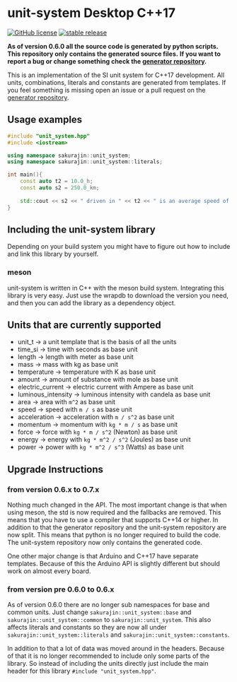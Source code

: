 # unit-system Desktop C++17

[![GitHub license](https://img.shields.io/github/license/unit-system-exports/unit-system-meson.svg)](https://github.com/unit-system-exports/unit-system-meson/blob/main/License)
[![stable release](https://img.shields.io/github/v/release/unit-system-exports/unit-system-meson.svg)](https://GitHub.com/unit-system-exports/unit-system-meson/releases/)

**As of version 0.6.0 all the source code is generated by python scripts.**
**This repository only contains the generated source files.**
**If you want to report a bug or change something check the [generator repository](https:://github.com/noah1510/unit-system-generator).**


This is an implementation of the SI unit system for C++17 development.
All units, combinations, literals and constants are generated from templates.
If you feel something is missing open an issue or a pull request on the [generator repository](https:://github.com/noah1510/unit-system-generator).

## Usage examples

```c++
#include "unit_system.hpp"
#include <iostream>

using namespace sakurajin::unit_system;
using namespace sakurajin::unit_system::literals;

int main(){
    const auto t2 = 10.0_h;
    const auto s2 = 250.0_km;
    
    std::cout << s2 << " driven in " << t2 << " is an average speed of:" << s2/t2 << std::endl;
}

```

## Including the unit-system library

Depending on your build system you might have to figure out how to include and link this library by yourself.

### meson

unit-system is written in C++ with the meson build system.
Integrating this library is very easy.
Just use the wrapdb to download the version you need, and then you can add the library as a dependency object.

## Units that are currently supported

* unit_t -> a unit template that is the basis of all the units
* time_si -> time with seconds as base unit
* length -> length with meter as base unit
* mass -> mass with kg as base unit
* temperature -> temperature with K as base unit
* amount -> amount of substance with mole as base unit
* electric_current -> electric current with Ampere as base unit
* luminous_intensity -> luminous intensity with candela as base unit
* area -> area with `m^2` as base unit
* speed -> speed with `m / s` as base unit
* acceleration -> acceleration with `m / s^2` as base unit
* momentum -> momentum with `kg * m / s` as base unit
* force -> force with `kg * m / s^2` (Newton) as base unit
* energy -> energy with `kg * m^2 / s^2` (Joules) as base unit
* power -> power with `kg * m^2 / s^3` (Watts) as base unit

## Upgrade Instructions

### from version 0.6.x to 0.7.x

Nothing much changed in the API.
The most important change is that when using meson, the std is now required and the fallbacks are removed.
This means that you have to use a compiler that supports C++14 or higher.
In addition to that the generator repository and the unit-system repository are now split.
This means that python is no longer required to build the code.
The unit-system repository now only contains the generated code.

One other major change is that Arduino and C++17 have separate templates.
Because of this the Arduino API is slightly different but should work on almost every board.

###  from version pre 0.6.0 to 0.6.x

As of version 0.6.0 there are no longer sub namespaces for base and common units.
Just change `sakurajin::unit_system::base` and `sakurajin::unit_system::common` to `sakurajin::unit_system`.
This also affects literals and constants so they are now all under `sakurajin::unit_system::literals` and `sakurajin::unit_system::constants`.

In addition to that a lot of data was moved around in the headers.
Because of that it is no longer recommended to include only some parts of the library.
So instead of including the units directly just include the main header for this library `#include "unit_system.hpp"`.

